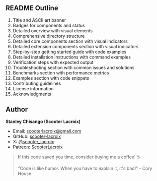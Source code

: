 ## README Outline

1. Title and ASCII art banner
2. Badges for components and status
3. Detailed overview with visual elements
4. Comprehensive directory structure
5. Detailed core components section with visual indicators
6. Detailed extension components section with visual indicators
7. Step-by-step getting started guide with code examples
8. Detailed installation instructions with command examples
9. Verification steps with expected output
10. Troubleshooting section with common issues and solutions
11. Benchmarks section with performance metrics
12. Examples section with code snippets
13. Contributing guidelines
14. License information
15. Acknowledgments


## Author

**Stanley Chisango (Scooter Lacroix)**

- Email: scooterlacroix@gmail.com
- GitHub: [scooter-lacroix](https://github.com/scooter-lacroix)
- X: [@scooter_lacroix](https://x.com/scooter_lacroix)
- Patreon: [ScooterLacroix](https://patreon.com/ScooterLacroix)

> If this code saved you time, consider buying me a coffee! ☕
> 
> "Code is like humor. When you have to explain it, it's bad!" - Cory House

